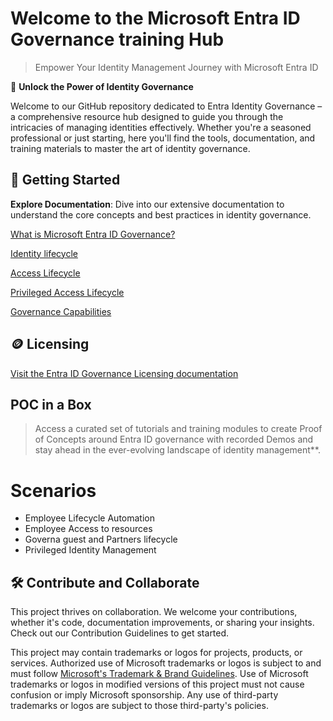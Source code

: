 # Welcome to the Microsoft Entra ID Governance training Hub

> Empower Your Identity Management Journey with Microsoft Entra ID

🔐 **Unlock the Power of Identity Governance** 

Welcome to our GitHub repository dedicated to Entra Identity Governance – a comprehensive resource hub designed to guide you through the intricacies of managing identities effectively. Whether you're a seasoned professional or just starting, here you'll find the tools, documentation, and training materials to master the art of identity governance.

## 🚀 Getting Started

 **Explore Documentation**: Dive into our extensive documentation to understand the core concepts and best practices in identity governance.

[What is Microsoft Entra ID Governance?](https://learn.microsoft.com/en-us/entra/id-governance/identity-governance-overview)

[Identity lifecycle](https://learn.microsoft.com/en-us/entra/id-governance/identity-governance-overview#identity-lifecycle)

[Access Lifecycle](https://learn.microsoft.com/en-us/entra/id-governance/identity-governance-overview#access-lifecycle)

[Privileged Access Lifecycle ](https://learn.microsoft.com/en-us/entra/id-governance/identity-governance-overview#privileged-access-lifecycle)

[Governance Capabilities](https://learn.microsoft.com/en-us/entra/id-governance/identity-governance-overview#governance-capabilities-in-other-microsoft-entra-features) 

## 🪙 Licensing

[Visit the Entra ID Governance Licensing documentation](https://learn.microsoft.com/en-us/entra/id-governance/licensing-fundamentals )



## POC in a Box  

> Access a curated set of tutorials and training modules to create Proof of Concepts around Entra ID governance with recorded Demos and stay ahead in the ever-evolving landscape of identity management**.

# Scenarios 

- Employee Lifecycle Automation
- Employee Access to resources
- Governa guest and Partners lifecycle
- Privileged Identity Management 


## 🛠️ Contribute and Collaborate
This project thrives on collaboration. We welcome your contributions, whether it's code, documentation improvements, or sharing your insights. Check out our Contribution Guidelines to get started.

This project may contain trademarks or logos for projects, products, or services. Authorized use of Microsoft 
trademarks or logos is subject to and must follow 
[Microsoft's Trademark & Brand Guidelines](https://www.microsoft.com/en-us/legal/intellectualproperty/trademarks/usage/general).
Use of Microsoft trademarks or logos in modified versions of this project must not cause confusion or imply Microsoft sponsorship.
Any use of third-party trademarks or logos are subject to those third-party's policies.
